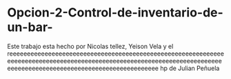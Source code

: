 # Opcion-2-Control-de-inventario-de-un-bar-

Este trabajo esta hecho por Nicolas tellez, Yeison Vela y el reeeeeeeeeeeeeeeeeeeeeeeeeeeeeeeeeeeeeeeeeeeeeeeeeeeeeeeeeeeeeeeeeeeeeeeeeeeeeeeeeeeeeeeeeeeeeeeeeeeeeeeeeeeeeeeeeeeeeeeeeeeeeeeeeeeeeeeeeeeeeeeeeeeeeeeeeeeeeeeeeeeee hp de Julian Peñuela 

